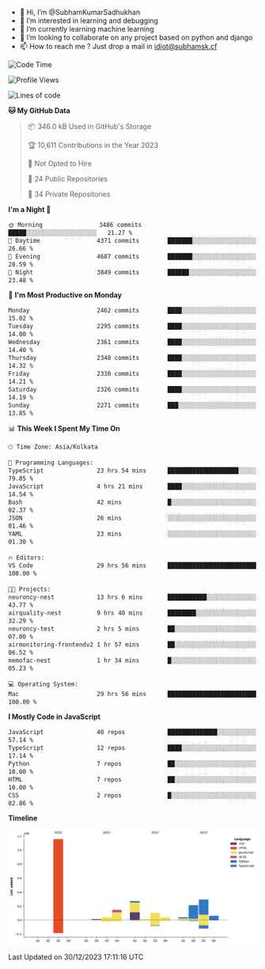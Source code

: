 - 👋 Hi, I’m @SubhamKumarSadhukhan
- 👀 I’m interested in learning and debugging
- 🌱 I’m currently learning machine learning
- 💞️ I’m looking to collaborate on any project based on python and django
- 📫 How to reach me ?
      Just drop a mail in idiot@subhamsk.cf

<!---
SubhamKumarSadhukhan/SubhamKumarSadhukhan is a ✨ special ✨ repository because its `README.md` (this file) appears on your GitHub profile.
You can click the Preview link to take a look at your changes.
--->


<!--START_SECTION:waka-->
![Code Time](http://img.shields.io/badge/Code%20Time-1%2C815%20hrs%2022%20mins-blue)

![Profile Views](http://img.shields.io/badge/Profile%20Views-0-blue)

![Lines of code](https://img.shields.io/badge/From%20Hello%20World%20I%27ve%20Written-2.4%20million%20lines%20of%20code-blue)

**🐱 My GitHub Data** 

> 📦 346.0 kB Used in GitHub's Storage 
 > 
> 🏆 10,611 Contributions in the Year 2023
 > 
> 🚫 Not Opted to Hire
 > 
> 📜 24 Public Repositories 
 > 
> 🔑 34 Private Repositories 
 > 
**I'm a Night 🦉** 

```text
🌞 Morning                3486 commits        █████░░░░░░░░░░░░░░░░░░░░   21.27 % 
🌆 Daytime                4371 commits        ███████░░░░░░░░░░░░░░░░░░   26.66 % 
🌃 Evening                4687 commits        ███████░░░░░░░░░░░░░░░░░░   28.59 % 
🌙 Night                  3849 commits        ██████░░░░░░░░░░░░░░░░░░░   23.48 % 
```
📅 **I'm Most Productive on Monday** 

```text
Monday                   2462 commits        ████░░░░░░░░░░░░░░░░░░░░░   15.02 % 
Tuesday                  2295 commits        ████░░░░░░░░░░░░░░░░░░░░░   14.00 % 
Wednesday                2361 commits        ████░░░░░░░░░░░░░░░░░░░░░   14.40 % 
Thursday                 2348 commits        ████░░░░░░░░░░░░░░░░░░░░░   14.32 % 
Friday                   2330 commits        ████░░░░░░░░░░░░░░░░░░░░░   14.21 % 
Saturday                 2326 commits        ████░░░░░░░░░░░░░░░░░░░░░   14.19 % 
Sunday                   2271 commits        ███░░░░░░░░░░░░░░░░░░░░░░   13.85 % 
```


📊 **This Week I Spent My Time On** 

```text
🕑︎ Time Zone: Asia/Kolkata

💬 Programming Languages: 
TypeScript               23 hrs 54 mins      ████████████████████░░░░░   79.85 % 
JavaScript               4 hrs 21 mins       ████░░░░░░░░░░░░░░░░░░░░░   14.54 % 
Bash                     42 mins             █░░░░░░░░░░░░░░░░░░░░░░░░   02.37 % 
JSON                     26 mins             ░░░░░░░░░░░░░░░░░░░░░░░░░   01.46 % 
YAML                     23 mins             ░░░░░░░░░░░░░░░░░░░░░░░░░   01.30 % 

🔥 Editors: 
VS Code                  29 hrs 56 mins      █████████████████████████   100.00 % 

🐱‍💻 Projects: 
neuroncy-nest            13 hrs 6 mins       ███████████░░░░░░░░░░░░░░   43.77 % 
airquality-nest          9 hrs 40 mins       ████████░░░░░░░░░░░░░░░░░   32.29 % 
neuroncy-test            2 hrs 5 mins        ██░░░░░░░░░░░░░░░░░░░░░░░   07.00 % 
airmonitoring-frontendv2 1 hr 57 mins        ██░░░░░░░░░░░░░░░░░░░░░░░   06.52 % 
memofac-nest             1 hr 34 mins        █░░░░░░░░░░░░░░░░░░░░░░░░   05.23 % 

💻 Operating System: 
Mac                      29 hrs 56 mins      █████████████████████████   100.00 % 
```

**I Mostly Code in JavaScript** 

```text
JavaScript               40 repos            ██████████████░░░░░░░░░░░   57.14 % 
TypeScript               12 repos            ████░░░░░░░░░░░░░░░░░░░░░   17.14 % 
Python                   7 repos             ██░░░░░░░░░░░░░░░░░░░░░░░   10.00 % 
HTML                     7 repos             ██░░░░░░░░░░░░░░░░░░░░░░░   10.00 % 
CSS                      2 repos             █░░░░░░░░░░░░░░░░░░░░░░░░   02.86 % 
```



**Timeline**

![Lines of Code chart](https://raw.githubusercontent.com/SubhamKumarSadhukhan/SubhamKumarSadhukhan/main/assets/bar_graph.png)


 Last Updated on 30/12/2023 17:11:16 UTC
<!--END_SECTION:waka-->
